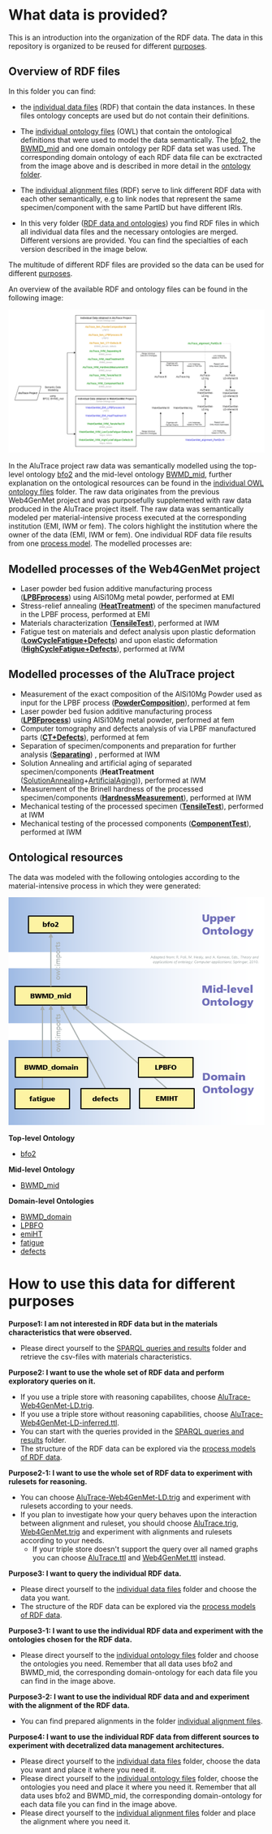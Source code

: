 # What data is provided?
This is an introduction into the organization of the RDF data. The data in this repository is organized to be reused for different [purposes](#How-to-use-this-data-for-different-purposes). 

## Overview of RDF files
In this folder you can find: 
- the [individual data files](https://github.com/Mat-O-Lab/AluTrace-Data-and-Documentation/tree/main/src/RDF%20data%20and%20ontologies/individual%20data%20files) (RDF) that contain the data instances. In these files ontology concepts are used but do not contain their definitions. 
- The [individual ontology files](https://github.com/Mat-O-Lab/AluTrace-Data-and-Documentation/tree/main/src/RDF%20data%20and%20ontologies/individual%20ontology%20files) (OWL) that contain the ontological definitions that were used to model the data semantically. The [bfo2](https://github.com/bfo-ontology/BFO/wiki#news-bfo-20-now-released), the [BWMD_mid](https://matportal.org/ontologies/BWMD-MID) and one domain ontology per RDF data set was used. The corresponding domain ontology of each RDF data file can be exctracted from the image above and is described in more detail in the [ontology folder](https://github.com/Mat-O-Lab/AluTrace-Data-and-Documentation/tree/main/src/RDF%20data%20and%20ontologies/individual%20ontology%20files). 
- The [individual alignment files](https://github.com/Mat-O-Lab/AluTrace-Data-and-Documentation/tree/main/src/RDF%20data%20and%20ontologies/individual%20alignment%20files) (RDF) serve to link different RDF data with each other semantically, e.g to link nodes that represent the same specimen/component with the same PartID but have different IRIs. 

- In this very folder ([RDF data and ontologies](https://github.com/Mat-O-Lab/AluTrace-Data-and-Documentation/edit/main/src/RDF%20data%20and%20ontologies)) you find RDF files in which all individual data files and the necessary ontologies are merged. Different versions are provided. You can find the specialties of each version described in the image below.

The multitude of different RDF files are provided so the data can be used for different [purposes](#How-to-use-this-data-for-different-purposes).

<!-- add link to purposes here -->

An overview of the available RDF and ontology files can be found in the following image:

![Datafiles](https://github.com/Mat-O-Lab/AluTrace-Data-and-Documentation/blob/main/doc/Datafiles.png?raw=true)

In the AluTrace project raw data was semantically modelled using the top-level ontology [bfo2](https://github.com/bfo-ontology/BFO/wiki#news-bfo-20-now-released) and the mid-level ontology [BWMD_mid](https://matportal.org/ontologies/BWMD-MID), further explanation on the ontological resources can be found in the [individual OWL ontology files](https://github.com/Mat-O-Lab/AluTrace-Data-and-Documentation/tree/main/src/RDF%20data%20and%20ontologies/individual%20ontology%20files) folder. The raw data originates from the previous Web4GenMet project and was purposefully supplemented with raw data produced in the AluTrace project itself. The raw data was semantically modeled per material-intensive process executed at the corresponding institution (EMI, IWM or fem). The colors highlight the institution where the owner of the data (EMI, IWM or fem). One individual RDF data file results from one [process model](https://github.com/Mat-O-Lab/AluTrace-Data-and-Documentation/tree/main/src/process%20models%20of%20RDF%20data). The modelled processes are:

## Modelled processes of the Web4GenMet project
- Laser powder bed fusion additive manufacturing process ([**LPBFprocess**](https://github.com/Mat-O-Lab/AluTrace-Data-and-Documentation/blob/main/src/process%20models%20of%20RDF%20data/Web4GenMet_EMI_LPBFprocess.png)) using AlSi10Mg metal powder, performed at EMI
- Stress-relief annealing ([**HeatTreatment**](https://github.com/Mat-O-Lab/AluTrace-Data-and-Documentation/blob/main/src/process%20models%20of%20RDF%20data/Web4GenMet_EMI_HeatTreatment.png)) of the specimen manufactured in the LPBF process, performed at EMI
- Materials characterization ([**TensileTest**](https://github.com/Mat-O-Lab/AluTrace-Data-and-Documentation/blob/main/src/process%20models%20of%20RDF%20data/Web4GenMet_IWM_TensileTest.png)), performed at IWM
- Fatigue test on materials and defect analysis upon plastic deformation ([**LowCycleFatigue+Defects**](https://github.com/Mat-O-Lab/AluTrace-Data-and-Documentation/blob/main/src/process%20models%20of%20RDF%20data/Web4GenMet_IWM_LCF%2BDefects.png)) and upon elastic deformation ([**HighCycleFatigue+Defects**](https://github.com/Mat-O-Lab/AluTrace-Data-and-Documentation/blob/main/src/process%20models%20of%20RDF%20data/Web4GenMet_IWM_HCF%2BDefects.png)), performed at IWM

## Modelled processes of the AluTrace project
- Measurement of the exact composition of the AlSi10Mg Powder used as input for the LPBF process ([**PowderComposition**](https://github.com/Mat-O-Lab/AluTrace-Data-and-Documentation/blob/main/src/process%20models%20of%20RDF%20data/AluTrace_fem_PowderComposition.png)), performed at fem
- Laser powder bed fusion additive manufacturing process ([**LPBFprocess**](https://github.com/Mat-O-Lab/AluTrace-Data-and-Documentation/blob/main/src/process%20models%20of%20RDF%20data/AluTrace_fem_LPBFprocess.png)) using AlSi10Mg metal powder, performed at fem
- Computer tomography and defects analysis of via LPBF manufactured parts ([**CT+Defects**](https://github.com/Mat-O-Lab/AluTrace-Data-and-Documentation/blob/main/src/process%20models%20of%20RDF%20data/AluTrace_fem_CT%2BDefects.png)), performed at fem
- Separation of specimen/components and preparation for further analysis ([**Separating**](https://github.com/Mat-O-Lab/AluTrace-Data-and-Documentation/blob/main/src/process%20models%20of%20RDF%20data/AluTrace_IWM_Separating.png)) , performed at IWM
- Solution Annealing and artificial aging of separated specimen/components (**HeatTreatment** ([SolutionAnnealing](https://github.com/Mat-O-Lab/AluTrace-Data-and-Documentation/blob/main/src/process%20models%20of%20RDF%20data/AluTrace_IWM_HeatTreatment_SolutionAnnealing.png)+[ArtificialAging](https://github.com/Mat-O-Lab/AluTrace-Data-and-Documentation/blob/main/src/process%20models%20of%20RDF%20data/AluTrace_IWM_HeatTreatment_ArtificialAging.png))), performed at IWM
- Measurement of the Brinell hardness of the processed specimen/components ([**HardnessMeasurement**]()), performed at IWM
- Mechanical testing of the processed specimen ([**TensileTest**](https://github.com/Mat-O-Lab/AluTrace-Data-and-Documentation/blob/main/src/process%20models%20of%20RDF%20data/AluTrace_IWM_TensileTest.png)), performed at IWM
- Mechanical testing of the processed components ([**ComponentTest**](https://github.com/Mat-O-Lab/AluTrace-Data-and-Documentation/blob/main/src/process%20models%20of%20RDF%20data/AluTrace_IWM_ComponentTest.png)), performed at IWM

## Ontological resources
The data was modeled with the following ontologies according to the material-intensive process in which they were generated:

![Ontologicalresources](https://github.com/Mat-O-Lab/AluTrace-Data-and-Documentation/blob/main/doc/Ontologicalresources.png?raw=true)

**Top-level Ontology**  
- [bfo2](https://github.com/bfo-ontology/BFO/wiki#news-bfo-20-now-released)  
  
**Mid-level Ontology**  
- [BWMD_mid](https://matportal.org/ontologies/BWMD-MID)  
  
**Domain-level Ontologies**  
- [BWMD_domain](https://matportal.org/ontologies/BWMD-DOMAIN)
- [LPBFO](https://matportal.org/ontologies/LPBFO)
- [emiHT](https://gitlab.cc-asp.fraunhofer.de/EMI_datamanagement/LPBFO/-/raw/emiHT/EMIHT_ontology.owl) 
- [fatigue](https://raw.githubusercontent.com/Mat-O-Lab/AluTrace-Data-and-Documentation/main/src/RDF%20data%20and%20ontologies/individual%20ontology%20files/fatigue.owl)
- [defects](https://raw.githubusercontent.com/Mat-O-Lab/AluTrace-Data-and-Documentation/main/src/RDF%20data%20and%20ontologies/individual%20ontology%20files/defects.owl)

# How to use this data for different purposes
**Purpose1: I am not interested in RDF data but in the materials characteristics that were observed.**
  - Please direct yourself to the [SPARQL queries and results](https://github.com/Mat-O-Lab/AluTrace-Data-and-Documentation/tree/main/src/SPARQL%20queries%20and%20results) folder and retrieve the csv-files with materials characteristics.  
  
**Purpose2: I want to use the whole set of RDF data and perform exploratory queries on it.**
  - If you use a triple store with reasoning capabilites, choose [AluTrace-Web4GenMet-LD.trig](https://github.com/Mat-O-Lab/AluTrace-Data-and-Documentation/raw/main/src/RDF%20data%20and%20ontologies/AluTrace-Web4GenMet-LD.trig).
  - If you use a triple store without reasoning capabilities, choose [AluTrace-Web4GenMet-LD-inferred.ttl](https://github.com/Mat-O-Lab/AluTrace-Data-and-Documentation/raw/main/src/RDF%20data%20and%20ontologies/AluTrace-Web4GenMet-LD-inferred.ttl).
  - You can start with the queries provided in the [SPARQL queries and results](https://github.com/Mat-O-Lab/AluTrace-Data-and-Documentation/tree/main/src/SPARQL%20queries%20and%20results) folder. 
  - The structure of the RDF data can be explored via the [process models of RDF data](https://github.com/Mat-O-Lab/AluTrace-Data-and-Documentation/tree/main/src/process%20models%20of%20RDF%20data).
    
**Purpose2-1: I want to use the whole set of RDF data to experiment with rulesets for reasoning.**
  - You can choose [AluTrace-Web4GenMet-LD.trig](https://github.com/Mat-O-Lab/AluTrace-Data-and-Documentation/raw/main/src/RDF%20data%20and%20ontologies/AluTrace-Web4GenMet-LD.trig) and experiment with rulesets according to your needs. 
  - If you plan to investigate how your query behaves upon the interaction between alignment and ruleset, you should choose [AluTrace.trig](https://github.com/Mat-O-Lab/AluTrace-Data-and-Documentation/raw/main/src/RDF%20data%20and%20ontologies/AluTrace.trig), [Web4GenMet.trig](https://github.com/Mat-O-Lab/AluTrace-Data-and-Documentation/raw/main/src/RDF%20data%20and%20ontologies/Web4GenMet.trig) and experiment with alignments and rulesets according to your needs.
    - If your triple store doesn't support the query over all named graphs you can choose [AluTrace.ttl](https://github.com/Mat-O-Lab/AluTrace-Data-and-Documentation/raw/main/src/RDF%20data%20and%20ontologies/AluTrace.ttl) and [Web4GenMet.ttl](https://github.com/Mat-O-Lab/AluTrace-Data-and-Documentation/raw/main/src/RDF%20data%20and%20ontologies/Web4GenMet.ttl) instead.
  
**Purpose3: I want to query the individual RDF data.**
  - Please direct yourself to the [individual data files](https://github.com/Mat-O-Lab/AluTrace-Data-and-Documentation/tree/main/src/RDF%20data%20and%20ontologies/individual%20data%20files) folder and choose the data you want.  
  -  The structure of the RDF data can be explored via the [process models of RDF data](https://github.com/Mat-O-Lab/AluTrace-Data-and-Documentation/tree/main/src/process%20models%20of%20RDF%20data).
  
**Purpose3-1: I want to use the individual RDF data and experiment with the ontologies chosen for the RDF data.**
  - Please direct yourself to the [individual ontology files](https://github.com/Mat-O-Lab/AluTrace-Data-and-Documentation/tree/main/src/RDF%20data%20and%20ontologies/individual%20ontology%20files) folder and choose the ontologies you need. Remember that all data uses bfo2 and BWMD_mid, the corresponding domain-ontology for each data file you can find in the image above.   
    
**Purpose3-2: I want to use the individual RDF data and and experiment with the alignment of the RDF data.**
  - You can find prepared alignments in the folder [individual alignment files](https://github.com/Mat-O-Lab/AluTrace-Data-and-Documentation/tree/main/src/RDF%20data%20and%20ontologies/individual%20alignment%20files). 

**Purpose4: I want to use the individual RDF data from different sources to experiment with decetralized data management architectures.**
  - Please direct yourself to the [individual data files](https://github.com/Mat-O-Lab/AluTrace-Data-and-Documentation/tree/main/src/RDF%20data%20and%20ontologies/individual%20data%20files) folder, choose the data you want and place it where you need it.   
  - Please direct yourself to the [individual ontology files](https://github.com/Mat-O-Lab/AluTrace-Data-and-Documentation/tree/main/src/RDF%20data%20and%20ontologies/individual%20ontology%20files) folder, choose the ontologies you need and place it where you need it. Remember that all data uses bfo2 and BWMD_mid, the corresponding domain-ontology for each data file you can find in the image above.   
  - Please direct yourself to the [individual alignment files](https://github.com/Mat-O-Lab/AluTrace-Data-and-Documentation/tree/main/src/RDF%20data%20and%20ontologies/individual%20alignment%20files) folder and place the alignment where you need it. 





